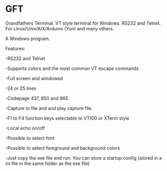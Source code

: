 # GFT
Grandfathers Terminal. VT style terminal for Windows. RS232 and Telnet. For Linux/Unix/AIX/Arduino (Yun) and many others.

A Windows program.

Features:

-RS232 and Telnet

-Supports colors and the most common VT escape commands

-Full screen and windowed

-24 or 25 lines

-Codepage 437, 850 and 865.

-Capture to file and and play capture file.

-F1 to F4 function keys selectable to VT100 or  XTerm style

-Local echo on/off

-Possible to select font

-Possible to select foreground and background colors

-Just copy the exe file and run. You can store a startup config (stored in a ini file in the same folder as the exe file)

